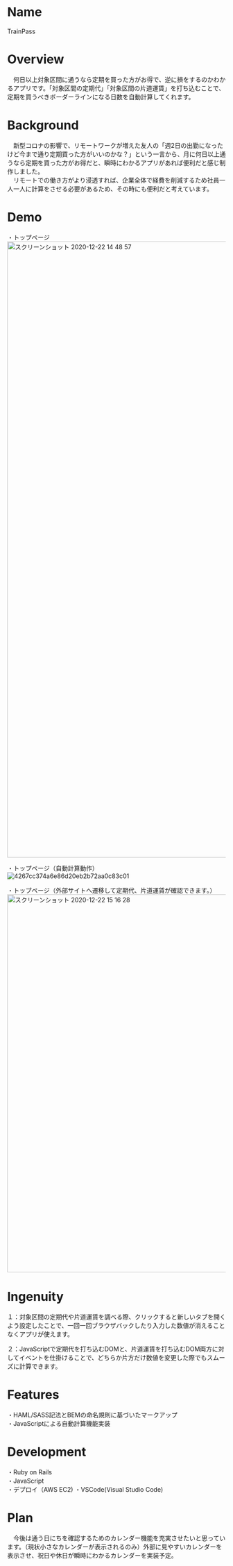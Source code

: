 # Name
TrainPass

# Overview
　何日以上対象区間に通うなら定期を買った方がお得で、逆に損をするのかわかるアプリです。「対象区間の定期代」「対象区間の片道運賃」を打ち込むことで、定期を買うべきボーダーラインになる日数を自動計算してくれます。

# Background
　新型コロナの影響で、リモートワークが増えた友人の「週2日の出勤になったけど今まで通り定期買った方がいいのかな？」という一言から、月に何日以上通うなら定期を買った方がお得だと、瞬時にわかるアプリがあれば便利だと感じ制作しました。  
　リモートでの働き方がより浸透すれば、企業全体で経費を削減するため社員一人一人に計算をさせる必要があるため、その時にも便利だと考えています。

# Demo
・トップページ
<img width="1420" alt="スクリーンショット 2020-12-22 14 48 57" src="https://user-images.githubusercontent.com/68519582/102856928-d2df3e00-446a-11eb-9145-12b739904514.png">

・トップページ（自動計算動作）  
![4267cc374a6e86d20eb2b72aa0c83c01](https://user-images.githubusercontent.com/68519582/102858127-12a72500-446d-11eb-9ac2-c3bd727d15fb.gif)

・トップページ（外部サイトへ遷移して定期代、片道運賃が確認できます。）  
<img width="871" alt="スクリーンショット 2020-12-22 15 16 28" src="https://user-images.githubusercontent.com/68519582/102856348-a24ad480-4469-11eb-8069-1c37df9b8f23.png">

# Ingenuity
１：対象区間の定期代や片道運賃を調べる際、クリックすると新しいタブを開くよう設定したことで、一回一回ブラウザバックしたり入力した数値が消えることなくアプリが使えます。  

２：JavaScriptで定期代を打ち込むDOMと、片道運賃を打ち込むDOM両方に対してイベントを仕掛けることで、どちらか片方だけ数値を変更した際でもスムーズに計算できます。

# Features
・HAML/SASS記法とBEMの命名規則に基づいたマークアップ  
・JavaScriptによる自動計算機能実装

# Development 
・Ruby on Rails  
・JavaScript  
・デプロイ（AWS EC2)
・VSCode(Visual Studio Code)  

# Plan
　今後は通う日にちを確認するためのカレンダー機能を充実させたいと思っています。（現状小さなカレンダーが表示されるのみ）外部に見やすいカレンダーを表示させ、祝日や休日が瞬時にわかるカレンダーを実装予定。
